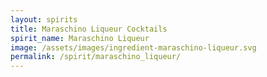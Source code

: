 ```yaml
---
layout: spirits
title: Maraschino Liqueur Cocktails
spirit_name: Maraschino Liqueur
image: /assets/images/ingredient-maraschino-liqueur.svg
permalink: /spirit/maraschino_liqueur/
---
```

